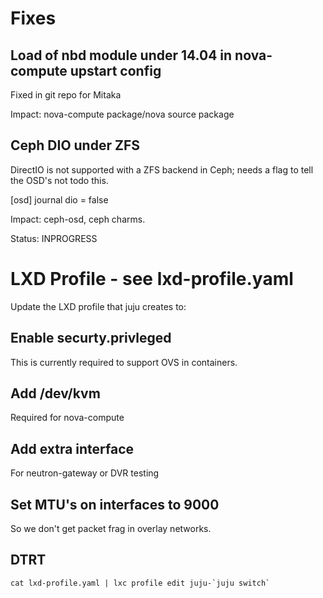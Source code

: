 # Fixes

## Load of nbd module under 14.04 in nova-compute upstart config

Fixed in git repo for Mitaka

Impact: nova-compute package/nova source package

## Ceph DIO under ZFS

DirectIO is not supported with a ZFS backend in Ceph; needs a flag to tell the OSD's not todo this.

[osd]
journal dio = false

Impact: ceph-osd, ceph charms.

Status: INPROGRESS

# LXD Profile - see lxd-profile.yaml

Update the LXD profile that juju creates to:

## Enable securty.privleged

This is currently required to support OVS in containers.

## Add /dev/kvm

Required for nova-compute

## Add extra interface

For neutron-gateway or DVR testing

## Set MTU's on interfaces to 9000

So we don't get packet frag in overlay networks.

## DTRT

```
cat lxd-profile.yaml | lxc profile edit juju-`juju switch`
```
